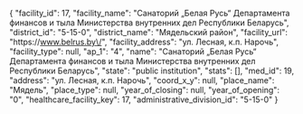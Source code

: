 {
    "facility_id": 17,
    "facility_name": "Санаторий „Белая Русь“ Департамента финансов и тыла Министерства внутренних дел Республики Беларусь",
    "district_id": "5-15-0",
    "district_name": "Мядельский район",
    "facility_url": "https:\/\/www.belrus.by\/",
    "facility_address": "ул. Лесная,  к.п. Нарочь",
    "facility_type": null,
    "ap_1": "4",
    "name": "Санаторий „Белая Русь“ Департамента финансов и тыла Министерства внутренних дел Республики Беларусь",
    "state": "public institution",
    "stats": [],
    "med_id": 19,
    "address": "ул. Лесная,  к.п. Нарочь",
    "coord_x_y": null,
    "place_name": "Мядель",
    "place_type": null,
    "year_of_closing": null,
    "year_of_opening": "0",
    "healthcare_facility_key": 17,
    "administrative_division_id": "5-15-0"
}
